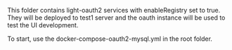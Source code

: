 This folder contains light-oauth2 services with enableRegistry set to true. They will be deployed to test1 server and the oauth instance will be used to test the UI development. 

To start, use the docker-compose-oauth2-mysql.yml in the root folder.
